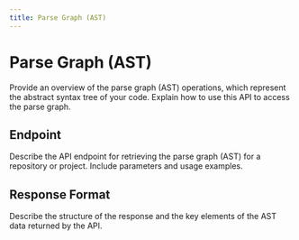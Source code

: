 ```yaml
---
title: Parse Graph (AST)
---
```


# Parse Graph (AST)  
Provide an overview of the parse graph (AST) operations, which represent the abstract syntax tree of your code. Explain how to use this API to access the parse graph.  

## Endpoint  
Describe the API endpoint for retrieving the parse graph (AST) for a repository or project. Include parameters and usage examples.  

## Response Format  
Describe the structure of the response and the key elements of the AST data returned by the API. 
